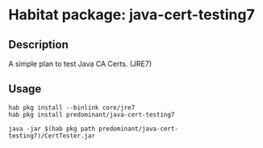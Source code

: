 # Habitat package: java-cert-testing7

## Description

A simple plan to test Java CA Certs. (JRE7)

## Usage

```
hab pkg install --binlink core/jre7
hab pkg install predominant/java-cert-testing7

java -jar $(hab pkg path predominant/java-cert-testing7)/CertTester.jar
```
